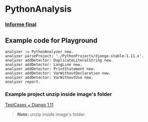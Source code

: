 # PythonAnalysis

### [Informe final](https://docs.google.com/document/d/1-tZ-3va1Q7wHXb7BAj0XwRjKcZr5b8LXVXvFnSffZZo/edit?usp=sharing)

## Example code for Playground

```smalltalk
analyzer := PythonAnalyzer new.
analyzer parseProject: './PythonProjects/django-stable-1.11.x'.
analyzer addDetector: DuplicateLiteralString new.
analyzer addDetector: LongLine new.
analyzer addDetector: PrintStatement new.
analyzer addDetector: VarWithoutDeclaration new.
analyzer addDetector: VarWithoutUse new.
analyzer report.
```
### Example project unzip inside image's folder

[TestCases + Django 1.11](https://drive.google.com/uc?id=1LurCXJ8E16H_85fGc8d2wtKMocr4Vm2f&export=download)
> **Note:** unzip inside image's folder.

